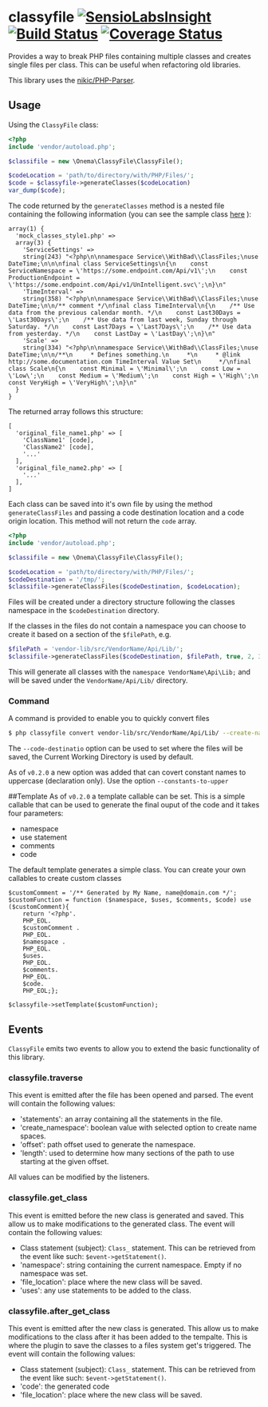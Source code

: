 # classyfile [![SensioLabsInsight](https://insight.sensiolabs.com/projects/7cd81039-46d2-4a18-b57b-6242cb18f3b4/mini.png)](https://insight.sensiolabs.com/projects/7cd81039-46d2-4a18-b57b-6242cb18f3b4) [![Build Status](https://travis-ci.org/onema/classyfile.svg?branch=develop)](https://travis-ci.org/onema/classyfile) [![Coverage Status](https://coveralls.io/repos/onema/classyfile/badge.svg?branch=develop)](https://coveralls.io/r/onema/classyfile?branch=develop)
Provides a way to break PHP files containing multiple classes and creates single files per class.
This can be useful when refactoring old libraries. 

This library uses the [nikic/PHP-Parser](https://github.com/nikic/PHP-Parser).

## Usage

Using the `ClassyFile` class:

```php 
<?php
include 'vendor/autoload.php';

$classifile = new \Onema\ClassyFile\ClassyFile();

$codeLocation = 'path/to/directory/with/PHP/Files/';
$code = $classyfile->generateClasses($codeLocation)
var_dump($code);
```
The code returned by the `generateClasses` method is a nested file containing the following information (you can see the sample class [here](tests/mock/mock_classes_style1.php) ):
```
array(1) {
  'mock_classes_style1.php' =>
  array(3) {
    'ServiceSettings' =>
    string(243) "<?php\n\nnamespace Service\\WithBad\\ClassFiles;\nuse DateTime;\n\n\nfinal class ServiceSettings\n{\n    const ServiceNamespace = \'https://some.endpoint.com/Api/v1\';\n    const ProductionEndpoint = \'https://some.endpoint.com/Api/v1/UnIntelligent.svc\';\n}\n"
    'TimeInterval' =>
    string(358) "<?php\n\nnamespace Service\\WithBad\\ClassFiles;\nuse DateTime;\n\n/** comment */\nfinal class TimeInterval\n{\n    /** Use data from the previous calendar month. */\n    const Last30Days = \'Last30Days\';\n    /** Use data from last week, Sunday through Saturday. */\n    const Last7Days = \'Last7Days\';\n    /** Use data from yesterday. */\n    const LastDay = \'LastDay\';\n}\n"
    'Scale' =>
    string(334) "<?php\n\nnamespace Service\\WithBad\\ClassFiles;\nuse DateTime;\n\n/**\n     * Defines something.\n     *\n     * @link http://some.documentation.com TimeInterval Value Set\n     */\nfinal class Scale\n{\n    const Minimal = \'Minimal\';\n    const Low = \'Low\';\n    const Medium = \'Medium\';\n    const High = \'High\';\n    const VeryHigh = \'VeryHigh\';\n}\n"
  }
}
```

The returned array follows this structure:
```
[
  'original_file_name1.php' => [
    'ClassName1' [code],
    'ClassName2' [code],
    '...'
  ],
  'original_file_name2.php' => [
    '...'
  ],
]
```

Each class can be saved into it's own file by using the method `generateClassFiles` and passing a code destination location and a code origin location. This method will not return the `code` array.

```php 
<?php
include 'vendor/autoload.php';

$classifile = new \Onema\ClassyFile\ClassyFile();

$codeLocation = 'path/to/directory/with/PHP/Files/';
$codeDestination = '/tmp/';
$classifile->generateClassFiles($codeDestination, $codeLocation);

```

Files will be created under a directory structure following the classes namespace in the `$codeDestination` directory.

If the classes in the files do not contain a namespace you can choose to create it based on a section of the `$filePath`, e.g.

```php
$filePath = 'vendor-lib/src/VendorName/Api/Lib/';
$classifile->generateClassFiles($codeDestination, $filePath, true, 2, 3);
```

This will generate all classes with the `namespace VendorName\Api\Lib;` and will be saved under the `VendorName/Api/Lib/` directory.

### Command
A command is provided to enable you to quickly convert files
```sh
$ php classyfile convert vendor-lib/src/VendorName/Api/Lib/ --create-namespace --offset=2 --length=3
```

The `--code-destinatio` option can be used to set where the files will be saved, the Current Working Directory is used by default. 

As of `v0.2.0` a new option was added that can covert constant names to uppercase (declaration only). Use the option `--constants-to-upper`

##Template
As of `v0.2.0` a template callable can be set. This is a simple callable that can be used to generate the final ouput of the code and it takes four parameters:
 - namespace
 - use statement
 - comments
 - code

The default template generates a simple class. You can create your own callables to create custom classes
```
$customComment = '/** Generated by My Name, name@domain.com */';
$customFunction = function ($namespace, $uses, $comments, $code) use ($customComment){
    return '<?php'.
    PHP_EOL.
    $customComment . 
    PHP_EOL.
    $namespace .
    PHP_EOL.
    $uses.
    PHP_EOL.
    $comments.
    PHP_EOL.
    $code.
    PHP_EOL;};
    
$classyfile->setTemplate($customFunction);
 ```

## Events
`ClassyFile` emits two events to allow you to extend the basic functionality of this library.

### classyfile.traverse
This event is emitted after the file has been opened and parsed. The event will contain the following values:

- 'statements': an array containing all the statements in the file.
- 'create_namespace': boolean value with selected option to create name spaces.
- 'offset': path offset used to generate the namespace.
- 'length': used to determine how many sections of the path to use starting at the given offset.

All values can be modified by the listeners.

### classyfile.get_class
This event is emitted before the new class is generated and saved. This allow us to make modifications to the generated class. The event will contain the following values:

- Class statement (subject): `Class_` statement. This can be retrieved from the event like such: `$event->getStatement()`.
- 'namespace': string containing the current namespace. Empty if no namespace was set.
- 'file_location': place where the new class will be saved.
- 'uses': any use statements to be added to the class.

### classyfile.after_get_class
This event is emitted after the new class is generated. This allow us to make modifications to the class after it has been added to the tempalte. This is where the plugin to save the classes to a files system get's triggered. The event will contain the following values:

- Class statement (subject): `Class_` statement. This can be retrieved from the event like such: `$event->getStatement()`.
- 'code': the generated code
- 'file_location': place where the new class will be saved.
